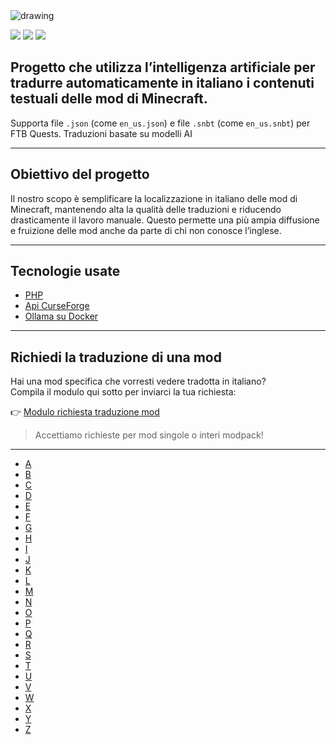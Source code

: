 <img src="https://cdn.worldvectorlogo.com/logos/minecraft.svg" alt="drawing" />

![](https://img.shields.io/badge/Ultimo%20Aggiornamento-25%2F08%2F2025-blue)
![](https://img.shields.io/badge/Mod%20tradotte-1523-green)
![](https://img.shields.io/badge/Quest%20tradotte-3-green)

## Progetto che utilizza l’intelligenza artificiale per **tradurre automaticamente in italiano** i contenuti testuali delle mod di Minecraft.
Supporta file `.json` (come `en_us.json`) e file `.snbt` (come `en_us.snbt`) per FTB Quests.
Traduzioni basate su modelli AI

---

## Obiettivo del progetto

Il nostro scopo è semplificare la localizzazione in italiano delle mod di Minecraft, mantenendo alta la qualità delle traduzioni e riducendo drasticamente il lavoro manuale. Questo permette una più ampia diffusione e fruizione delle mod anche da parte di chi non conosce l’inglese.

---

## Tecnologie usate

- [PHP](https://www.php.net/)
- [Api CurseForge](https://curseforge.com/)
- [Ollama su Docker](https://hub.docker.com/r/ollama/ollama)

---

## Richiedi la traduzione di una mod

Hai una mod specifica che vorresti vedere tradotta in italiano?  
Compila il modulo qui sotto per inviarci la tua richiesta:

👉 [Modulo richiesta traduzione mod](https://forms.gle/3SsGruLzzU6gDovv8)

> Accettiamo richieste per mod singole o interi modpack!

---
- [A](./readme/README_a.md)
- [B](./readme/README_b.md)
- [C](./readme/README_c.md)
- [D](./readme/README_d.md)
- [E](./readme/README_e.md)
- [F](./readme/README_f.md)
- [G](./readme/README_g.md)
- [H](./readme/README_h.md)
- [I](./readme/README_i.md)
- [J](./readme/README_j.md)
- [K](./readme/README_k.md)
- [L](./readme/README_l.md)
- [M](./readme/README_m.md)
- [N](./readme/README_n.md)
- [O](./readme/README_o.md)
- [P](./readme/README_p.md)
- [Q](./readme/README_q.md)
- [R](./readme/README_r.md)
- [S](./readme/README_s.md)
- [T](./readme/README_t.md)
- [U](./readme/README_u.md)
- [V](./readme/README_v.md)
- [W](./readme/README_w.md)
- [X](./readme/README_x.md)
- [Y](./readme/README_y.md)
- [Z](./readme/README_z.md)